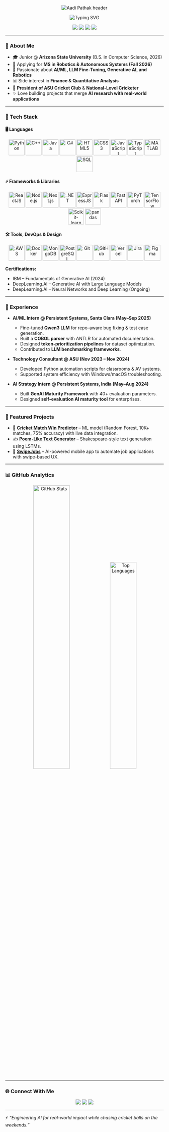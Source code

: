 <!-- Futuristic Banner -->
<p align="center">
  <img src="https://capsule-render.vercel.app/api?type=waving&color=76B900&height=200&section=header&text=🤖%20Aadi%20Pathak%20%20|%20AI%20%26%20Robotics%20Enthusiast%20🏏&fontSize=35&fontAlignY=35&fontColor=ffffff" alt="Aadi Pathak header"/>
</p>

<!-- Typing Animation -->
<p align="center">
  <img src="https://readme-typing-svg.herokuapp.com?font=Orbitron&size=28&duration=3000&pause=1000&color=76B900&center=true&vCenter=true&width=650&lines=AI%2FML+Engineer+in+the+Making;Robotics+%26+LLM+Fine-Tuning+Enthusiast;National+Level+Cricketer+🏏;Building+the+Future+with+Code+🤖" alt="Typing SVG"/>
</p>

<!-- Interest Badges -->
<p align="center">
  <img src="https://img.shields.io/badge/Artificial%20Intelligence-%2300C7B7.svg?&style=for-the-badge&logo=TensorFlow&logoColor=white"/>
  <img src="https://img.shields.io/badge/Robotics-%2376B900.svg?&style=for-the-badge&logo=ROS&logoColor=white"/>
  <img src="https://img.shields.io/badge/Machine%20Learning-%23FF6F00.svg?&style=for-the-badge&logo=PyTorch&logoColor=white"/>
  <img src="https://img.shields.io/badge/Cricket-%23FF4500.svg?&style=for-the-badge&logoColor=white"/>
</p>

---

### 🌟 About Me  
- 🎓 Junior @ **Arizona State University** (B.S. in Computer Science, 2026)  
- 🚀 Applying for **MS in Robotics & Autonomous Systems (Fall 2026)**  
- 🤖 Passionate about **AI/ML, LLM Fine-Tuning, Generative AI, and Robotics**  
- 📊 Side interest in **Finance & Quantitative Analysis**  
- 🏏 **President of ASU Cricket Club** & **National-Level Cricketer**  
- ✨ Love building projects that merge **AI research with real-world applications**  

---

### 🚀 Tech Stack  

#### 🖥️ Languages  
<p align="center">
  <a href="https://www.python.org/" target="_blank"><img src="https://skillicons.dev/icons?i=python" width="50" title="Python"/></a>
  <a href="https://isocpp.org/" target="_blank"><img src="https://skillicons.dev/icons?i=cpp" width="50" title="C++"/></a>
  <a href="https://www.java.com/" target="_blank"><img src="https://skillicons.dev/icons?i=java" width="50" title="Java"/></a>
  <a href="https://learn.microsoft.com/en-us/dotnet/csharp/" target="_blank"><img src="https://skillicons.dev/icons?i=cs" width="50" title="C#"/></a>
  <a href="https://developer.mozilla.org/en-US/docs/Web/HTML" target="_blank"><img src="https://skillicons.dev/icons?i=html" width="50" title="HTML5"/></a>
  <a href="https://developer.mozilla.org/en-US/docs/Web/CSS" target="_blank"><img src="https://skillicons.dev/icons?i=css" width="50" title="CSS3"/></a>
  <a href="https://developer.mozilla.org/en-US/docs/Web/JavaScript" target="_blank"><img src="https://skillicons.dev/icons?i=js" width="50" title="JavaScript"/></a>
  <a href="https://www.typescriptlang.org/" target="_blank"><img src="https://skillicons.dev/icons?i=ts" width="50" title="TypeScript"/></a>
  <a href="https://www.mathworks.com/products/matlab.html" target="_blank"><img src="https://skillicons.dev/icons?i=matlab" width="50" title="MATLAB"/></a>
  <a href="https://www.mysql.com/" target="_blank"><img src="https://skillicons.dev/icons?i=mysql" width="50" title="SQL"/></a>
</p>  

#### ⚡ Frameworks & Libraries  
<p align="center">
  <a href="https://react.dev/" target="_blank"><img src="https://skillicons.dev/icons?i=react" width="50" title="ReactJS"/></a>
  <a href="https://nodejs.org/" target="_blank"><img src="https://skillicons.dev/icons?i=nodejs" width="50" title="Node.js"/></a>
  <a href="https://nextjs.org/" target="_blank"><img src="https://skillicons.dev/icons?i=nextjs" width="50" title="Next.js"/></a>
  <a href="https://dotnet.microsoft.com/" target="_blank"><img src="https://skillicons.dev/icons?i=dotnet" width="50" title=".NET"/></a>
  <a href="https://expressjs.com/" target="_blank"><img src="https://skillicons.dev/icons?i=express" width="50" title="ExpressJS"/></a>
  <a href="https://flask.palletsprojects.com/" target="_blank"><img src="https://skillicons.dev/icons?i=flask" width="50" title="Flask"/></a>
  <a href="https://fastapi.tiangolo.com/" target="_blank"><img src="https://skillicons.dev/icons?i=fastapi" width="50" title="FastAPI"/></a>
  <a href="https://pytorch.org/" target="_blank"><img src="https://skillicons.dev/icons?i=pytorch" width="50" title="PyTorch"/></a>
  <a href="https://www.tensorflow.org/" target="_blank"><img src="https://skillicons.dev/icons?i=tensorflow" width="50" title="TensorFlow"/></a>
  <a href="https://scikit-learn.org/" target="_blank"><img src="https://skillicons.dev/icons?i=scikitlearn" width="50" title="Scikit-learn"/></a>
  <a href="https://pandas.pydata.org/" target="_blank"><img src="https://skillicons.dev/icons?i=pandas" width="50" title="pandas"/></a>
</p>  

#### 🛠️ Tools, DevOps & Design  
<p align="center">
  <a href="https://aws.amazon.com/" target="_blank"><img src="https://skillicons.dev/icons?i=aws" width="50" title="AWS"/></a>
  <a href="https://www.docker.com/" target="_blank"><img src="https://skillicons.dev/icons?i=docker" width="50" title="Docker"/></a>
  <a href="https://www.mongodb.com/" target="_blank"><img src="https://skillicons.dev/icons?i=mongodb" width="50" title="MongoDB"/></a>
  <a href="https://www.postgresql.org/" target="_blank"><img src="https://skillicons.dev/icons?i=postgresql" width="50" title="PostgreSQL"/></a>
  <a href="https://git-scm.com/" target="_blank"><img src="https://skillicons.dev/icons?i=git" width="50" title="Git"/></a>
  <a href="https://github.com/" target="_blank"><img src="https://skillicons.dev/icons?i=github" width="50" title="GitHub"/></a>
  <a href="https://vercel.com/" target="_blank"><img src="https://skillicons.dev/icons?i=vercel" width="50" title="Vercel"/></a>
  <a href="https://www.atlassian.com/software/jira" target="_blank"><img src="https://cdn.jsdelivr.net/gh/devicons/devicon/icons/jira/jira-original.svg" width="50" title="Jira"/></a>
  <a href="https://www.figma.com/" target="_blank"><img src="https://skillicons.dev/icons?i=figma" width="50" title="Figma"/></a>
</p>  




**Certifications:**  
- IBM – Fundamentals of Generative AI (2024)  
- DeepLearning.AI – Generative AI with Large Language Models  
- DeepLearning.AI – Neural Networks and Deep Learning (Ongoing)  

---

### 💼 Experience  
- **AI/ML Intern @ Persistent Systems, Santa Clara (May–Sep 2025)**  
   - Fine-tuned **Qwen3 LLM** for repo-aware bug fixing & test case generation.  
   - Built a **COBOL parser** with ANTLR for automated documentation.  
   - Designed **token-prioritization pipelines** for dataset optimization.  
   - Contributed to **LLM benchmarking frameworks**.  

- **Technology Consultant @ ASU (Nov 2023 – Nov 2024)**  
   - Developed Python automation scripts for classrooms & AV systems.  
   - Supported system efficiency with Windows/macOS troubleshooting.  

- **AI Strategy Intern @ Persistent Systems, India (May–Aug 2024)**  
   - Built **GenAI Maturity Framework** with 40+ evaluation parameters.  
   - Designed **self-evaluation AI maturity tool** for enterprises.  

---

### 🚀 Featured Projects  
- 🏏 [**Cricket Match Win Predictor**](https://github.com/AadiPathak23/Cricket-Win-Predictor) – ML model (Random Forest, 10K+ matches, 75% accuracy) with live data integration.  
- ✍️ [**Poem-Like Text Generator**](https://github.com/AadiPathak23/Poem-generator) – Shakespeare-style text generation using LSTMs.  
- 💼 [**SwipeJobs**](https://github.com/AadiPathak23/SwipeJobs-) – AI-powered mobile app to automate job applications with swipe-based UX.  

---

### 📊 GitHub Analytics  

<p align="center">
  <img src="https://github-readme-stats.vercel.app/api?username=AadiPathak23&show_icons=true&theme=tokyonight&hide_border=true&count_private=true" alt="GitHub Stats" width="48%"/>
  <img src="https://github-readme-stats.vercel.app/api/top-langs/?username=AadiPathak23&layout=compact&theme=tokyonight&hide_border=true" alt="Top Languages" width="41%"/>
</p>


---

### 🌐 Connect With Me  
<p align="center">
  <a href="https://www.linkedin.com/in/aadipathak/"><img src="https://img.shields.io/badge/-LinkedIn-blue?style=for-the-badge&logo=Linkedin"/></a>
  <a href="mailto:apatha29@asu.edu"><img src="https://img.shields.io/badge/-Email-red?style=for-the-badge&logo=gmail&logoColor=white"/></a>
  <a href="https://github.com/AadiPathak23"><img src="https://img.shields.io/badge/-GitHub-black?style=for-the-badge&logo=github"/></a>
</p>

---

⚡ *“Engineering AI for real-world impact while chasing cricket balls on the weekends.”*
